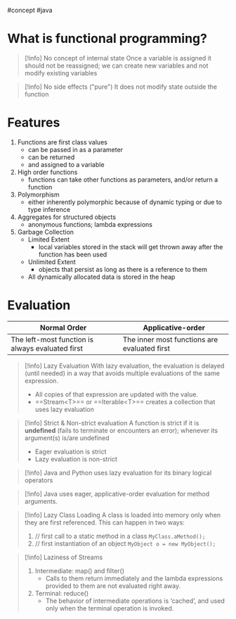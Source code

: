 #concept #java 

# What is functional programming?

>[!info] No concept of internal state
> Once a variable is assigned it should not be reassigned; we can create new variables and not modify existing variables

>[!info] No side effects ("pure")
> It does not modify state outside the function

# Features

1. Functions are first class values
   - can be passed in as a parameter
   - can be returned
   - and assigned to a variable
2. High order functions
   - functions can take other functions as parameters, and/or return a function
3. Polymorphism 
   - either inherently polymorphic because of dynamic typing or due to type inference
4. Aggregates for structured objects
   - anonymous functions; lambda expressions
5. Garbage Collection
   - Limited Extent
	   - local variables stored in the stack will get thrown away after the function has been used
   - Unlimited Extent
	   - objects that persist as long as there is a reference to them
   - All dynamically allocated data is stored in the heap

# Evaluation

| Normal Order                                     | Applicative-order       |
| ------------------------------------------------ | ----------------------- |
| The left-most function is always evaluated first | The inner most functions are evaluated first | 

>[!info] Lazy Evaluation
> With lazy evaluation, the evaluation is delayed (until needed) in a way that avoids multiple evaluations of the same expression.
> - All copies of that expression are updated with the value.
> - ==Stream\<T\>== or ==Iterable\<T\>== creates a collection that uses lazy evaluation

>[!info] Strict & Non-strict evaluation
> A function is strict if it is **undefined** (fails to terminate or encounters an error); whenever its argument(s) is/are undefined
> - Eager evaluation is strict
> - Lazy evaluation is non-strict

>[!info] Java and Python uses lazy evaluation for its binary logical operators

>[!info] Java uses eager, applicative-order evaluation for method arguments.

>[!info] Lazy Class Loading
>A class is loaded into memory only when they are first referenced. This can happen in two ways:
> 1. // first call to a static method in a class
> 	`MyClass.aMethod();`
> 2. // first instantiation of an object
> 	`MyObject o = new MyObject();`
>

>[!info] Laziness of Streams
>1. Intermediate: map() and filter()
> 	  - Calls to them return immediately and the lambda expressions provided to them are not evaluated right away.
>1. Terminal: reduce()
> 	  - The behavior of intermediate operations is ‘cached’, and used only when the terminal operation is invoked.